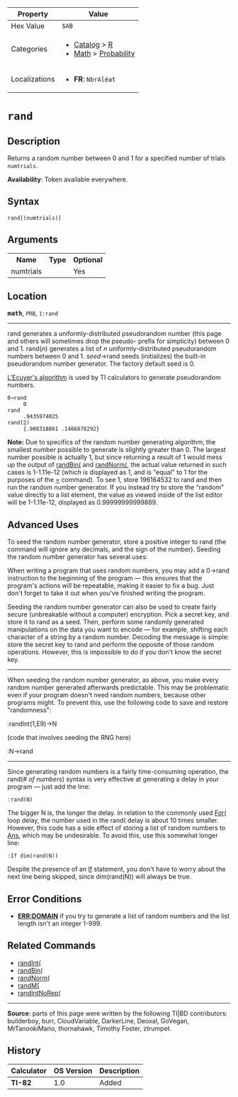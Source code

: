 | Property      | Value |
|---------------|-------|
| Hex Value     | `$AB`|
| Categories    | <ul><li>[Catalog](<../categories/Catalog.md>) > [R](<../categories/Catalog.md#R>)</li><li>[Math](<../categories/Math.md>) > [Probability](<../categories/Math.md#Probability>)</li></ul> |
| Localizations | <ul><li><b>FR</b>: `NbrAléat`</li></ul> |

# `rand`

## Description
Returns a random number between 0 and 1 for a specified number of trials `numtrials`.


<b>Availability</b>: Token available everywhere.

## Syntax
`rand[(numtrials)]`

## Arguments
<table>
<tr><th>Name</th><th>Type</th><th>Optional</th></tr>

<tr><td>numtrials</td><td></td><td>Yes</td></tr>

</table>

## Location
<tt><kbd><b>math</b></kbd></tt>, `PRB`, `1:rand`
<hr>

rand generates a uniformly-distributed pseudorandom number (this page and others will sometimes drop the pseudo- prefix for simplicity) between 0 and 1. rand(_n_) generates a list of _n_ uniformly-distributed pseudorandom numbers between 0 and 1. _seed_→rand seeds (initializes) the built-in pseudorandom number generator. The factory default seed is 0.

[L'Ecuyer's algorithm](http://webhome.csc.uvic.ca/~wkui/Courses/CSC446/CLCG.pdf) is used by TI calculators to generate pseudorandom numbers.

```ti-basic
0→rand
     0
rand
     .9435974025
rand(2)
     {.908318861 .1466878292}
```

**Note:** Due to specifics of the random number generating algorithm, the smallest number possible to generate is slightly greater than 0. The largest number possible _is_ actually 1, but since returning a result of 1 would mess up the output of [randBin(](randBin\(.md) and [randNorm(](randNorm\(.md), the actual value returned in such cases is 1-1.11e-12 (which is displayed as 1, and is "equal" to 1 for the purposes of the [=](equal) command). To see 1, store 196164532 to rand and then run the random number generator. If you instead try to store the “random” value directly to a list element, the value as viewed inside of the list editor will be 1-1.11e-12, displayed as 0.99999999999889.

## Advanced Uses

To seed the random number generator, store a positive integer to rand (the command will ignore any decimals, and the sign of the number). Seeding the random number generator has several uses:

When writing a program that uses random numbers, you may add a 0→rand instruction to the beginning of the program — this ensures that the program's actions will be repeatable, making it easier to fix a bug. Just don't forget to take it out when you've finished writing the program.

Seeding the random number generator can also be used to create fairly secure (unbreakable without a computer) encryption. Pick a secret key, and store it to rand as a seed. Then, perform some randomly generated manipulations on the data you want to encode — for example, shifting each character of a string by a random number. Decoding the message is simple: store the secret key to rand and perform the opposite of those random operations. However, this is impossible to do if you don't know the secret key.

* * *

When seeding the random number generator, as above, you make every random number generated afterwards predictable. This may be problematic even if your program doesn't need random numbers, because other programs might. To prevent this, use the following code to save and restore "randomness":

:randInt(1,E9)→N

(code that involves seeding the RNG here)

:N→rand

* * *

Since generating random numbers is a fairly time-consuming operation, the rand(_# of numbers_) syntax is very effective at generating a delay in your program — just add the line:

```ti-basic
:rand(N)
```

  
The bigger N is, the longer the delay. In relation to the commonly used [For(](For\(.md) loop delay, the number used in the rand( delay is about 10 times smaller. However, this code has a side effect of storing a list of random numbers to [Ans](Ans.md), which may be undesirable. To avoid this, use this somewhat longer line:

```ti-basic
:If dim(rand(N))
```

  
Despite the presence of an [If](If.md) statement, you don't have to worry about the next line being skipped, since dim(rand(N)) will always be true.

## Error Conditions

*   **[ERR:DOMAIN](errors#domain)** if you try to generate a list of random numbers and the list length isn't an integer 1-999.

## Related Commands

*   [randInt(](randInt\(.md)
*   [randBin(](randBin\(.md)
*   [randNorm(](randNorm\(.md)
*   [randM(](randM\(.md)
*   [randIntNoRep(](randIntNoRep\(.md)

* * *

**Source**: parts of this page were written by the following TI|BD contributors: builderboy, burr, CloudVariable, DarkerLine, Deoxal, GoVegan, MrTanookiMario, thornahawk, Timothy Foster, ztrumpet.

## History
| Calculator | OS Version | Description |
|------------|------------|-------------|
| <b>TI-82</b> | 1.0 | Added |


